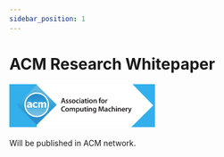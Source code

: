 ```yaml
---
sidebar_position: 1
---
```


# ACM Research Whitepaper

![project](./img/acm.png)

Will be published in ACM network.

